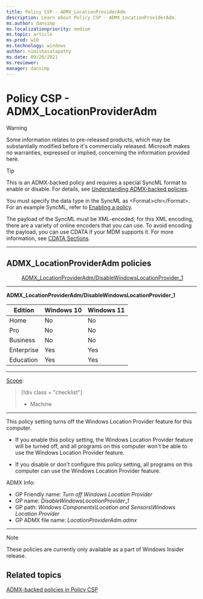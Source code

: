 ```yaml
---
title: Policy CSP - ADMX_LocationProviderAdm
description: Learn about Policy CSP - ADMX_LocationProviderAdm.
ms.author: dansimp
ms.localizationpriority: medium
ms.topic: article
ms.prod: w10
ms.technology: windows
author: nimishasatapathy
ms.date: 09/20/2021
ms.reviewer: 
manager: dansimp
---
```


# Policy CSP - ADMX_LocationProviderAdm

> [!WARNING]
> Some information relates to pre-released products, which may be substantially modified before it's commercially released. Microsoft makes no warranties, expressed or implied, concerning the information provided here.

> [!TIP]
> This is an ADMX-backed policy and requires a special SyncML format to enable or disable.  For details, see [Understanding ADMX-backed policies](./understanding-admx-backed-policies.md).
> 
> You must specify the data type in the SyncML as &lt;Format&gt;chr&lt;/Format&gt;. For an example SyncML, refer to [Enabling a policy](./understanding-admx-backed-policies.md#enabling-a-policy).
> 
> The payload of the SyncML must be XML-encoded; for this XML encoding, there are a variety of online encoders that you can use. To avoid encoding the payload, you can use CDATA if your MDM supports it.  For more information, see [CDATA Sections](http://www.w3.org/TR/REC-xml/#sec-cdata-sect).
<hr/>

<!--Policies-->
## ADMX_LocationProviderAdm policies  

<dl>
  <dd>
    <a href="#admx-locationprovideradm-disablewindowslocationprovider_1">ADMX_LocationProviderAdm/DisableWindowsLocationProvider_1</a>
  </dd>
</dl>


<hr/>

<!--Policy-->
<a href="" id="admx-locationprovideradm-disablewindowslocationprovider_1"></a>**ADMX_LocationProviderAdm/DisableWindowsLocationProvider_1**  

<!--SupportedSKUs-->

|Edition|Windows 10|Windows 11|
|--- |--- |--- |
|Home|No|No|
|Pro|No|No|
|Business|No|No|
|Enterprise|Yes|Yes|
|Education|Yes|Yes|

<!--/SupportedSKUs-->
<hr/>

<!--Scope-->
[Scope](./policy-configuration-service-provider.md#policy-scope):

> [!div class = "checklist"]
> * Machine

<hr/>

<!--/Scope-->
<!--Description-->
This policy setting turns off the Windows Location Provider feature for this computer.  

- If you enable this policy setting, the Windows Location Provider feature will be turned off, and all programs on this computer won't be able to use the Windows Location Provider feature.  

- If you disable or don't configure this policy setting, all programs on this computer can use the Windows Location Provider feature.

<!--/Description-->

<!--ADMXBacked-->
ADMX Info:  
-   GP Friendly name: *Turn off Windows Location Provider*
-   GP name: *DisableWindowsLocationProvider_1*
-   GP path: *Windows Components\Location and Sensors\Windows Location Provider*
-   GP ADMX file name: *LocationProviderAdm.admx*

<!--/ADMXBacked-->
<!--/Policy-->
<hr/>

> [!NOTE]
> These policies are currently only available as a part of Windows Insider release.

<!--/Policies-->

## Related topics

[ADMX-backed policies in Policy CSP](./policies-in-policy-csp-admx-backed.md)